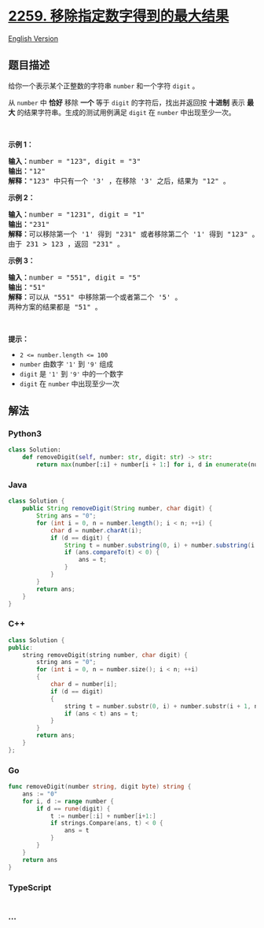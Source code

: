 # [2259. 移除指定数字得到的最大结果](https://leetcode.cn/problems/remove-digit-from-number-to-maximize-result)

[English Version](/solution/2200-2299/2259.Remove%20Digit%20From%20Number%20to%20Maximize%20Result/README_EN.md)

## 题目描述

<!-- 这里写题目描述 -->

<p>给你一个表示某个正整数的字符串 <code>number</code> 和一个字符 <code>digit</code> 。</p>

<p>从 <code>number</code> 中 <strong>恰好</strong> 移除 <strong>一个</strong> 等于&nbsp;<code>digit</code> 的字符后，找出并返回按 <strong>十进制</strong> 表示 <strong>最大</strong> 的结果字符串。生成的测试用例满足 <code>digit</code> 在 <code>number</code> 中出现至少一次。</p>

<p>&nbsp;</p>

<p><strong>示例 1：</strong></p>

<pre>
<strong>输入：</strong>number = "123", digit = "3"
<strong>输出：</strong>"12"
<strong>解释：</strong>"123" 中只有一个 '3' ，在移除 '3' 之后，结果为 "12" 。
</pre>

<p><strong>示例 2：</strong></p>

<pre>
<strong>输入：</strong>number = "1231", digit = "1"
<strong>输出：</strong>"231"
<strong>解释：</strong>可以移除第一个 '1' 得到 "231" 或者移除第二个 '1' 得到 "123" 。
由于 231 &gt; 123 ，返回 "231" 。
</pre>

<p><strong>示例 3：</strong></p>

<pre>
<strong>输入：</strong>number = "551", digit = "5"
<strong>输出：</strong>"51"
<strong>解释：</strong>可以从 "551" 中移除第一个或者第二个 '5' 。
两种方案的结果都是 "51" 。
</pre>

<p>&nbsp;</p>

<p><strong>提示：</strong></p>

<ul>
	<li><code>2 &lt;= number.length &lt;= 100</code></li>
	<li><code>number</code> 由数字 <code>'1'</code> 到 <code>'9'</code> 组成</li>
	<li><code>digit</code> 是 <code>'1'</code> 到 <code>'9'</code> 中的一个数字</li>
	<li><code>digit</code> 在 <code>number</code> 中出现至少一次</li>
</ul>

## 解法

<!-- 这里可写通用的实现逻辑 -->

<!-- tabs:start -->

### **Python3**

<!-- 这里可写当前语言的特殊实现逻辑 -->

```python
class Solution:
    def removeDigit(self, number: str, digit: str) -> str:
        return max(number[:i] + number[i + 1:] for i, d in enumerate(number) if d == digit)
```

### **Java**

<!-- 这里可写当前语言的特殊实现逻辑 -->

```java
class Solution {
    public String removeDigit(String number, char digit) {
        String ans = "0";
        for (int i = 0, n = number.length(); i < n; ++i) {
            char d = number.charAt(i);
            if (d == digit) {
                String t = number.substring(0, i) + number.substring(i + 1);
                if (ans.compareTo(t) < 0) {
                    ans = t;
                }
            }
        }
        return ans;
    }
}
```

### **C++**

```cpp
class Solution {
public:
    string removeDigit(string number, char digit) {
        string ans = "0";
        for (int i = 0, n = number.size(); i < n; ++i)
        {
            char d = number[i];
            if (d == digit)
            {
                string t = number.substr(0, i) + number.substr(i + 1, n - i);
                if (ans < t) ans = t;
            }
        }
        return ans;
    }
};
```

### **Go**

```go
func removeDigit(number string, digit byte) string {
	ans := "0"
	for i, d := range number {
		if d == rune(digit) {
			t := number[:i] + number[i+1:]
			if strings.Compare(ans, t) < 0 {
				ans = t
			}
		}
	}
	return ans
}
```

### **TypeScript**

```ts

```

### **...**

```

```

<!-- tabs:end -->
